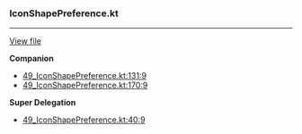 ### IconShapePreference.kt
---
[View file](../../precision_analyzed/49_IconShapePreference.kt)

**Companion**

 - [49_IconShapePreference.kt:131:9](../../precision_analyzed/49_IconShapePreference.kt#L131)
 - [49_IconShapePreference.kt:170:9](../../precision_analyzed/49_IconShapePreference.kt#L170)

**Super Delegation**

 - [49_IconShapePreference.kt:40:9](../../precision_analyzed/49_IconShapePreference.kt#L40)
